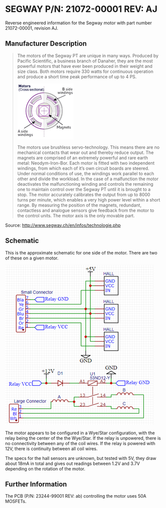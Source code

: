 # SEGWAY P/N: 21072-00001 REV: AJ
Reverse engineered information for the Segway motor with part number 21072-00001, revision AJ.

## Manufacturer Description
> The motors of the Segway PT are unique in many ways. Produced by Pacific Scientific, a business branch of Danaher, they are the most powerful motors that have ever been produced in their weight and size class. Both motors require 330 watts for continuous operation and produce a short time peak performance of up to 4 PS.
> 
> ![The Motor](/images/motoren.jpg)
>
> The motors use brushless servo-technology. This means there are no mechanical contacts that wear out and thereby reduce output. The magnets are comprised of an extremely powerful and rare earth metal: Neodym-Iron-Bor. Each motor is fitted with two independent windings, from which each of it’s own circuit boards are steered. Under normal conditions of use, the windings work parallel to each other and divide the workload. In the case of a malfunction the motor deactivates the malfunctioning winding and controls the remaining one to maintain control over the Segway PT until it is brought to a stop. The motor accurately calibrates the output from up to 8000 turns per minute, which enables a very high power level within a short range. By measuring the position of the magnets, redundant, contactless and analogue sensors give feedback from the motor to the control units. The motor axis is the only movable part.

Source: http://www.segway.ch/en/infos/technologie.php

## Schematic
This is the approximate schematic for one side of the motor. There are two of these on a given motor.

![Schematic](/images/schematic.png)

The motor appears to be configured in a Wye/Star configuration, with the relay being the center of the the Wye/Star. If the relay is unpowered, there is no connectivity between any of the coil wires. If the relay is powered with 12V, there is continuity between all coil wires.

The specs for the hall sensors are unknown, but tested with 5V, they draw about 18mA in total and gives out readings between 1.2V and 3.7V depending on the rotation of the motor.

## Further Information
The PCB (P/N: 23244-99001 REV: ab) controlling the motor uses 50A MOSFETs.
